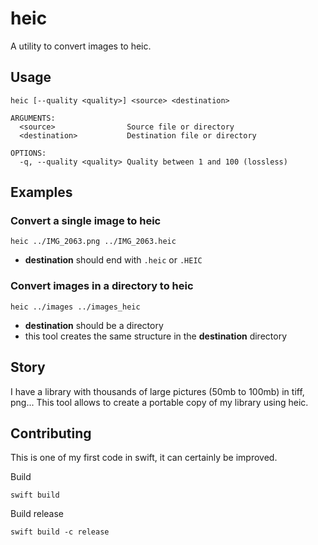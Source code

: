 # heic

A utility to convert images to heic.

## Usage

```
heic [--quality <quality>] <source> <destination>
```

```
ARGUMENTS:
  <source>                Source file or directory
  <destination>           Destination file or directory

OPTIONS:
  -q, --quality <quality> Quality between 1 and 100 (lossless)
```

## Examples

### Convert a single image to heic

```
heic ../IMG_2063.png ../IMG_2063.heic
```

* **destination** should end with `.heic` or `.HEIC`

### Convert images in a directory to heic

```
heic ../images ../images_heic
```

* **destination** should be a directory
* this tool creates the same structure in the **destination** directory


## Story

I have a library with thousands of large pictures (50mb to 100mb) in tiff, png...
This tool allows to create a portable copy of my library using heic.

## Contributing

This is one of my first code in swift, it can certainly be improved.

Build
```
swift build
```

Build release
```
swift build -c release 
```
